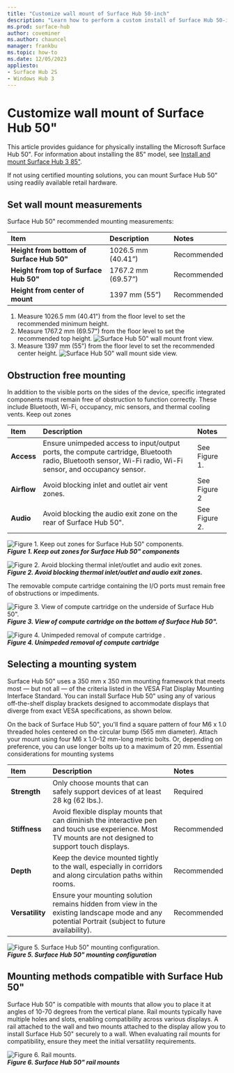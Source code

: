 ```yaml
---
title: "Customize wall mount of Surface Hub 50-inch"
description: "Learn how to perform a custom install of Surface Hub 50-inch."
ms.prod: surface-hub
author: coveminer
ms.author: chauncel
manager: frankbu
ms.topic: how-to
ms.date: 12/05/2023
appliesto:
- Surface Hub 2S
- Windows Hub 3
---
```


# Customize wall mount of Surface Hub 50"

This article provides guidance for physically installing the Microsoft Surface Hub 50". For information about installing the 85" model, see [Install and mount Surface Hub 3 85"](surface-hub-3-85-install-mount.md).

If not using certified mounting solutions, you can mount Surface Hub 50" using readily available retail hardware.

## Set wall mount measurements

Surface Hub 50" recommended mounting measurements:

| Item | Description | Notes |
|:------ |:------------- |:------- |
|**Height from bottom of Surface Hub 50"**| 1026.5 mm (40.41”) | Recommended |
|**Height from top of Surface Hub 50"**| 1767.2 mm (69.57”) | Recommended |
|**Height from center of mount**| 1397 mm (55”) | Recommended |

1. Measure 1026.5 mm (40.41") from the floor level to set the recommended minimum height.
2. Measure 1767.2 mm (69.57") from the floor level to set the recommended top height.
    ![Surface Hub 50" wall mount front view.](images/sh2-wall-front.png)
3. Measure 1397 mm (55") from the floor level to set the recommended center height.
    ![Surface Hub 50" wall mount side view.](images/sh2-wall-side.png)

## Obstruction free mounting

In addition to the visible ports on the sides of the device, specific integrated components must remain free of obstruction to function correctly. These include Bluetooth, Wi-Fi, occupancy, mic sensors, and thermal cooling vents.
 Keep out zones

| Item | Description | Notes |
|:---- |:----------- |:----- |
|**Access**| Ensure unimpeded access to input/output ports, the compute cartridge, Bluetooth radio, Bluetooth sensor, Wi-Fi radio, Wi-Fi sensor, and occupancy sensor. | See Figure 1. |
|**Airflow**| Avoid blocking inlet and outlet air vent zones. | See Figure 2  |
|**Audio**| Avoid blocking the audio exit zone on the rear of Surface Hub 50". | See Figure 2. |

![Figure 1. Keep out zones for Surface Hub 50" components.](images/sh2-keepout-zones.png) <br>
***Figure 1. Keep out zones for Surface Hub 50" components***

![Figure 2. Avoid blocking thermal inlet/outlet and audio exit zones.](images/sh2-thermal-audio.png) <br>
***Figure 2. Avoid blocking thermal inlet/outlet and audio exit zones.***

The removable compute cartridge containing the I/O ports must remain free of obstructions or impediments.

![Figure 3. View of compute cartridge on the underside of Surface Hub 50".](images/sh2-ports.png) <br>
***Figure 3. View of compute cartridge on the bottom of Surface Hub 50".***

![Figure 4. Unimpeded removal of compute cartridge .](images/sh2-cartridge.png) <br>
***Figure 4. Unimpeded removal of compute cartridge***

## Selecting a mounting system

Surface Hub 50" uses a 350 mm x 350 mm mounting framework that meets most — but not all — of the criteria listed in the VESA Flat Display Mounting Interface Standard. You can install Surface Hub 50" using any of various off-the-shelf display brackets designed to accommodate displays that diverge from exact VESA specifications, as shown below.

On the back of Surface Hub 50", you'll find a square pattern of four M6 x 1.0 threaded holes centered on the circular bump (565 mm diameter). Attach your mount using four M6 x 1.0–12 mm-long metric bolts. Or, depending on preference, you can use longer bolts up to a maximum of 20 mm.
Essential considerations for mounting systems

| Item | Description | Notes |
|:------ |:------------- |:------- |
|**Strength**| Only choose mounts that can safely support devices of at least 28 kg (62 lbs.). | Required |
|**Stiffness**| Avoid flexible display mounts that can diminish the interactive pen and touch use experience. Most TV mounts are not designed to support touch displays. | Recommended |
|**Depth**| Keep the device mounted tightly to the wall, especially in corridors and along circulation paths within rooms.| Recommended |
|**Versatility**| Ensure your mounting solution remains hidden from view in the existing landscape mode and any potential Portrait (subject to future availability). | Recommended |

![Figure 5. Surface Hub 50" mounting configuration.](images/sh2-mount-config.png) <br>
***Figure 5. Surface Hub 50" mounting configuration***

## Mounting methods compatible with Surface Hub 50"

Surface Hub 50" is compatible with mounts that allow you to place it at angles of 10-70 degrees from the vertical plane. Rail mounts typically have multiple holes and slots, enabling compatibility across various displays. A rail attached to the wall and two mounts attached to the display allow you to install Surface Hub 50" securely to a wall. When evaluating rail mounts for compatibility, ensure they meet the initial versatility requirements.

![Figure 6. Rail mounts.](images/h2gen-railmount.png)<br>
***Figure 6. Surface Hub 50" rail mounts***
